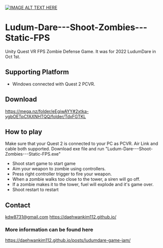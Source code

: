 [![IMAGE ALT TEXT HERE](https://img.youtube.com/vi/7uyGG5ffw5o/0.jpg)](https://www.youtube.com/watch?v=7uyGG5ffw5o)
# Ludum-Dare---Shoot-Zombies---Static-FPS
 Unity Quest VR FPS Zombie Defense Game. It was for 2022 LudumDare in Oct 1st.

## Supporting Platform
* Windows connected with Quest 2 PCVR.

## Download
https://mega.nz/folder/eEgiwAYY#2xtka-ygbOETpCfAXNHTQQ/folder/TdxFGTKL

## How to play
Make sure that your Quest 2 is connected to your PC as PCVR.
Air Link and cable both supported.
Download exe file and run "Ludum-Dare---Shoot-Zombies---Static-FPS.exe"

* Shoot start game to start game
* Aim your weapon to zombie using controllers.
* Press right controller trigger to fire your weapon.
* When a zombie walks too close to the tower, a siren will go off.
* If a zombie makes it to the tower, fuel will explode and it's game over.
* Shoot restart to restart

## Contact
kdw8731@gmail.com
https://daehwankim112.github.io/

### More information can be found here
https://daehwankim112.github.io/posts/ludumdare-game-jam/
